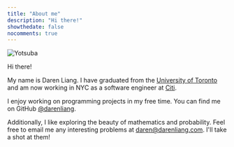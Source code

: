 ```yaml
---
title: "About me"
description: "Hi there!"
showthedate: false
nocomments: true
---
```


![Yotsuba](/img/yotsuba.png)

Hi there!

My name is Daren Liang. I have graduated from the [University of Toronto](https://www.utoronto.ca/) and
am now working in NYC as a software engineer at [Citi](https://www.citigroup.com).

I enjoy working on programming projects in my free time. You can find me on
GitHub [@darenliang](https://github.com/darenliang "darenliang's GitHub").

Additionally, I like exploring the beauty of mathematics and probability. Feel free to email me any interesting problems
at [daren@darenliang.com](mailto:daren@darenliang.com). I'll take a shot at them!
